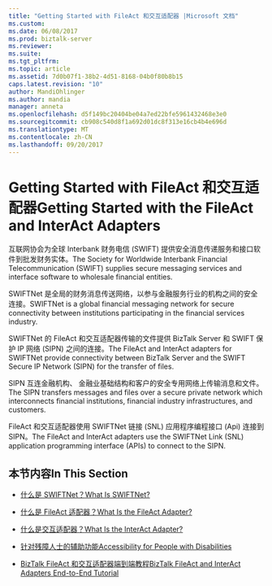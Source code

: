 ```yaml
---
title: "Getting Started with FileAct 和交互适配器 |Microsoft 文档"
ms.custom: 
ms.date: 06/08/2017
ms.prod: biztalk-server
ms.reviewer: 
ms.suite: 
ms.tgt_pltfrm: 
ms.topic: article
ms.assetid: 7d0b07f1-38b2-4d51-8168-04b0f80b8b15
caps.latest.revision: "10"
author: MandiOhlinger
ms.author: mandia
manager: anneta
ms.openlocfilehash: d5f149bc20404be04a7ed22bfe5961432468e3e0
ms.sourcegitcommit: cb908c540d8f1a692d01dc8f313e16cb4b4e696d
ms.translationtype: MT
ms.contentlocale: zh-CN
ms.lasthandoff: 09/20/2017
---
```

# <a name="getting-started-with-the-fileact-and-interact-adapters"></a><span data-ttu-id="58eb3-102">Getting Started with FileAct 和交互适配器</span><span class="sxs-lookup"><span data-stu-id="58eb3-102">Getting Started with the FileAct and InterAct Adapters</span></span>
<span data-ttu-id="58eb3-103">互联网协会为全球 Interbank 财务电信 (SWIFT) 提供安全消息传递服务和接口软件到批发财务实体。</span><span class="sxs-lookup"><span data-stu-id="58eb3-103">The Society for Worldwide Interbank Financial Telecommunication (SWIFT) supplies secure messaging services and interface software to wholesale financial entities.</span></span>  
  
 <span data-ttu-id="58eb3-104">SWIFTNet 是全局的财务消息传送网络，以参与金融服务行业的机构之间的安全连接。</span><span class="sxs-lookup"><span data-stu-id="58eb3-104">SWIFTNet is a global financial messaging network for secure connectivity between institutions participating in the financial services industry.</span></span>  
  
 <span data-ttu-id="58eb3-105">SWIFTNet 的 FileAct 和交互适配器传输的文件提供 BizTalk Server 和 SWIFT 保护 IP 网络 (SIPN) 之间的连接。</span><span class="sxs-lookup"><span data-stu-id="58eb3-105">The FileAct and InterAct adapters for SWIFTNet provide connectivity between BizTalk Server and the SWIFT Secure IP Network (SIPN) for the transfer of files.</span></span>  
  
 <span data-ttu-id="58eb3-106">SIPN 互连金融机构、 金融业基础结构和客户的安全专用网络上传输消息和文件。</span><span class="sxs-lookup"><span data-stu-id="58eb3-106">The SIPN transfers messages and files over a secure private network which interconnects financial institutions, financial industry infrastructures, and customers.</span></span>  
  
 <span data-ttu-id="58eb3-107">FileAct 和交互适配器使用 SWIFTNet 链接 (SNL) 应用程序编程接口 (Api) 连接到 SIPN。</span><span class="sxs-lookup"><span data-stu-id="58eb3-107">The FileAct and InterAct adapters use the SWIFTNet Link (SNL) application programming interface (APIs) to connect to the SIPN.</span></span>  
  
## <a name="in-this-section"></a><span data-ttu-id="58eb3-108">本节内容</span><span class="sxs-lookup"><span data-stu-id="58eb3-108">In This Section</span></span>  
  
-   [<span data-ttu-id="58eb3-109">什么是 SWIFTNet？</span><span class="sxs-lookup"><span data-stu-id="58eb3-109">What Is SWIFTNet?</span></span>](../../adapters-and-accelerators/fileact-interact/what-is-swiftnet.md)  
  
-   [<span data-ttu-id="58eb3-110">什么是 FileAct 适配器？</span><span class="sxs-lookup"><span data-stu-id="58eb3-110">What Is the FileAct Adapter?</span></span>](../../adapters-and-accelerators/fileact-interact/what-is-the-fileact-adapter.md)  
  
-   [<span data-ttu-id="58eb3-111">什么是交互适配器？</span><span class="sxs-lookup"><span data-stu-id="58eb3-111">What Is the InterAct Adapter?</span></span>](../../adapters-and-accelerators/fileact-interact/what-is-the-interact-adapter.md)  
  
-   [<span data-ttu-id="58eb3-112">针对残障人士的辅助功能</span><span class="sxs-lookup"><span data-stu-id="58eb3-112">Accessibility for People with Disabilities</span></span>](../../adapters-and-accelerators/fileact-interact/accessibility-for-people-with-disabilities4.md)  
  
-   [<span data-ttu-id="58eb3-113">BizTalk FileAct 和交互适配器端到端教程</span><span class="sxs-lookup"><span data-stu-id="58eb3-113">BizTalk FileAct and InterAct Adapters End-to-End Tutorial</span></span>](../../adapters-and-accelerators/fileact-interact/biztalk-fileact-and-interact-adapters-end-to-end-tutorial.md)